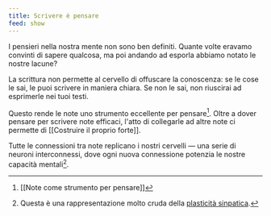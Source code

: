 ```yaml
---
title: Scrivere è pensare
feed: show
---
```


I pensieri nella nostra mente non sono ben definiti. Quante volte eravamo convinti di sapere qualcosa, ma poi andando ad esporla abbiamo notato le nostre lacune?

La scrittura non permette al cervello di offuscare la conoscenza: se le cose le sai, le puoi scrivere in maniera chiara. Se non le sai, non riuscirai ad esprimerle nei tuoi testi.

Questo rende le note uno strumento eccellente per pensare[^1]. Oltre a dover pensare per scrivere note efficaci, l'atto di collegarle ad altre note ci permette di [[Costruire il proprio forte]]. 

Tutte le connessioni tra note replicano i nostri cervelli — una serie di neuroni interconnessi, dove ogni nuova connessione potenzia le nostre capacità mentali[^2].

[^1]: [[Note come strumento per pensare]]
[^2]: Questa è una rappresentazione molto cruda della [plasticità sinpatica](https://it.wikipedia.org/wiki/Plasticit%C3%A0_sinaptica).